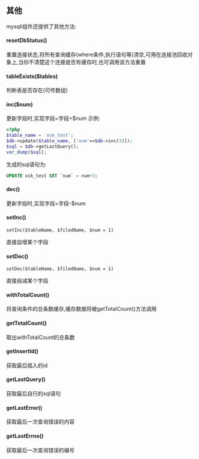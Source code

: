 ## 其他
mysqli组件还提供了其他方法:

####  resetDbStatus()
重置连接状态,将所有查询缓存(where条件,执行语句等)清空,可用在连接池回收对象上,当你不清楚这个连接是否有缓存时,也可调用该方法重置

####  tableExists($tables)
判断表是否存在(可传数组)
####  inc($num)
更新字段时,实现字段=字段+$num
示例:
```php
<?php
$table_name = 'xsk_test';
$db->update($table_name, ['num'=>$db->inc(3)]);
$sql = $db->getLastQuery();
var_dump($sql);
```
生成的sql语句为:
```sql
UPDATE xsk_test SET `num` = num+3;
```
####  dec()
更新字段时,实现字段=字段-$num
####  setInc()
```
setInc($tableName, $filedName, $num = 1)  
```
 直接自增某个字段
####  setDec()
```
setDec($tableName, $filedName, $num = 1)  
```
直接自减某个字段
####  withTotalCount()
将查询条件的总条数缓存,缓存数据将被getTotalCount()方法调用
####  getTotalCount()
取出withTotalCount的总条数
####  getInsertId()
获取最后插入的id
####  getLastQuery()
获取最后自行的sql语句
####  getLastError()
获取最后一次查询错误的内容
####  getLastErrno()
获取最后一次查询错误的编号